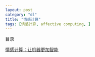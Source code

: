 ```yaml
---
layout: post
category: "dl"
title: "情感计算"
tags: [情感计算, affective computing, ]
---
```


目录

<!-- TOC -->


<!-- /TOC -->

[情感计算：让机器更加智能](https://mp.weixin.qq.com/s/A9BUL_AvcbSwdRF08QDOBQ)

